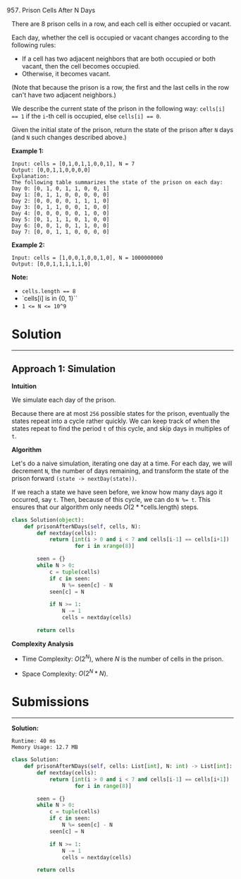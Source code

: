957. Prison Cells After N Days

There are 8 prison cells in a row, and each cell is either occupied or vacant.

Each day, whether the cell is occupied or vacant changes according to the following rules:

* If a cell has two adjacent neighbors that are both occupied or both vacant, then the cell becomes occupied.
* Otherwise, it becomes vacant.

(Note that because the prison is a row, the first and the last cells in the row can't have two adjacent neighbors.)

We describe the current state of the prison in the following way: `cells[i] == 1` if the `i`-th cell is occupied, else `cells[i] == 0`.

Given the initial state of the prison, return the state of the prison after `N` days (and `N` such changes described above.)

 

**Example 1:**
```
Input: cells = [0,1,0,1,1,0,0,1], N = 7
Output: [0,0,1,1,0,0,0,0]
Explanation: 
The following table summarizes the state of the prison on each day:
Day 0: [0, 1, 0, 1, 1, 0, 0, 1]
Day 1: [0, 1, 1, 0, 0, 0, 0, 0]
Day 2: [0, 0, 0, 0, 1, 1, 1, 0]
Day 3: [0, 1, 1, 0, 0, 1, 0, 0]
Day 4: [0, 0, 0, 0, 0, 1, 0, 0]
Day 5: [0, 1, 1, 1, 0, 1, 0, 0]
Day 6: [0, 0, 1, 0, 1, 1, 0, 0]
Day 7: [0, 0, 1, 1, 0, 0, 0, 0]
```

**Example 2:**
```
Input: cells = [1,0,0,1,0,0,1,0], N = 1000000000
Output: [0,0,1,1,1,1,1,0]
```

**Note:**

* `cells.length == 8`
* `cells[i] is in {0, 1}``
* `1 <= N <= 10^9`

# Solution
---
## Approach 1: Simulation
**Intuition**

We simulate each day of the prison.

Because there are at most `256` possible states for the prison, eventually the states repeat into a cycle rather quickly. We can keep track of when the states repeat to find the period `t` of this cycle, and skip days in multiples of `t`.

**Algorithm**

Let's do a naive simulation, iterating one day at a time. For each day, we will decrement `N`, the number of days remaining, and transform the state of the prison forward `(state -> nextDay(state))`.

If we reach a state we have seen before, we know how many days ago it occurred, say `t`. Then, because of this cycle, we can do `N %= t`. This ensures that our algorithm only needs $O(2**{\text{cells.length}})$ steps.

```python
class Solution(object):
    def prisonAfterNDays(self, cells, N):
        def nextday(cells):
            return [int(i > 0 and i < 7 and cells[i-1] == cells[i+1])
                    for i in xrange(8)]

        seen = {}
        while N > 0:
            c = tuple(cells)
            if c in seen:
                N %= seen[c] - N
            seen[c] = N

            if N >= 1:
                N -= 1
                cells = nextday(cells)

        return cells
```

**Complexity Analysis**

* Time Complexity: $O(2^N)$, where $N$ is the number of cells in the prison.

* Space Complexity: $O(2^N * N)$.

# Submissions
---
**Solution:**
```
Runtime: 40 ms
Memory Usage: 12.7 MB
```
```python
class Solution:
    def prisonAfterNDays(self, cells: List[int], N: int) -> List[int]:
        def nextday(cells):
            return [int(i > 0 and i < 7 and cells[i-1] == cells[i+1])
                    for i in range(8)]

        seen = {}
        while N > 0:
            c = tuple(cells)
            if c in seen:
                N %= seen[c] - N
            seen[c] = N

            if N >= 1:
                N -= 1
                cells = nextday(cells)

        return cells
```